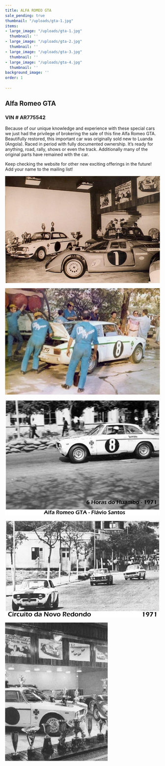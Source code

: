 ```yaml
---
title: ALFA ROMEO GTA
sale_pending: true
thumbnail: "/uploads/gta-1.jpg"
items:
- large_image: "/uploads/gta-1.jpg"
  thumbnail: ''
- large_image: "/uploads/gta-2.jpg"
  thumbnail: ''
- large_image: "/uploads/gta-3.jpg"
  thumbnail: ''
- large_image: "/uploads/gta-4.jpg"
  thumbnail: ''
background_image: ''
order: 1

---
```

## Alfa Romeo GTA

### VIN  #  AR775542

Because of our unique knowledge and experience with these special cars we just had the privilege of brokering the sale of this fine Alfa Romeo GTA. Beautifully restored, this important car was originally sold new to Luanda (Angola). Raced in period with fully documented ownership. It’s ready for anything, road, rally, shows or even the track. Additionally many of the original parts have remained with the car.

Keep checking the website for other new exciting offerings in the future!  Add your name to the mailing list!

![](/uploads/soconia-1969.jpg)

![](/uploads/lisboa-1970.jpg)

![](/uploads/huambo-1971.jpg)

![](/uploads/novo-redondo-1971.jpg)

![](/uploads/trophies.jpg)
